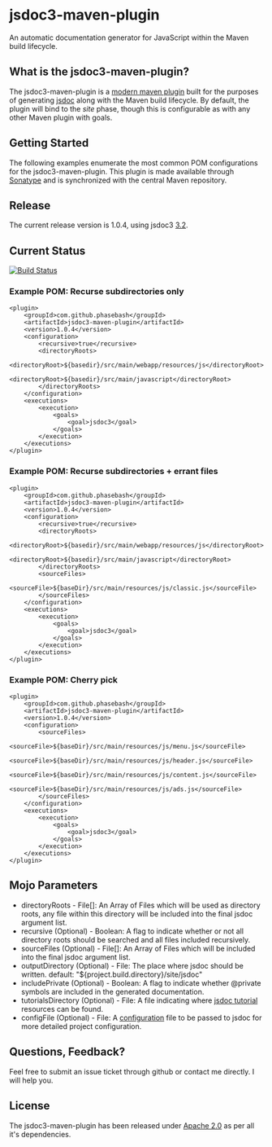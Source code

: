 jsdoc3-maven-plugin
===================

An automatic documentation generator for JavaScript within the Maven build lifecycle.

## What is the jsdoc3-maven-plugin? ##
The jsdoc3-maven-plugin is a [modern maven plugin](http://maven.apache.org/plugin-tools/maven-plugin-plugin/examples/using-annotations.html)
built for the purposes of generating [jsdoc](http://usejsdoc.org/) along with the Maven build lifecycle.  By default, the
plugin will bind to the _site_ phase, though this is configurable as with any other Maven plugin with goals.

## Getting Started ##
The following examples enumerate the most common POM configurations for the jsdoc3-maven-plugin.  This plugin is made
available through [Sonatype](http://www.sonatype.org/) and is synchronized with the central Maven repository.

## Release ##
The current release version is 1.0.4, using jsdoc3 [3.2](https://github.com/jsdoc3/jsdoc/branches/releases/3.2).

## Current Status ##
[![Build Status](https://travis-ci.org/phasebash/jsdoc3-maven-plugin.png)](https://travis-ci.org/phasebash/jsdoc3-maven-plugin)

### Example POM: Recurse subdirectories only ##
    <plugin>
        <groupId>com.github.phasebash</groupId>
        <artifactId>jsdoc3-maven-plugin</artifactId>
        <version>1.0.4</version>
        <configuration>
            <recursive>true</recursive>
            <directoryRoots>
                <directoryRoot>${basedir}/src/main/webapp/resources/js</directoryRoot>
                <directoryRoot>${basedir}/src/main/javascript</directoryRoot>
            </directoryRoots>
        </configuration>
        <executions>
            <execution>
                <goals>
                    <goal>jsdoc3</goal>
                </goals>
            </execution>
        </executions>
    </plugin>

### Example POM: Recurse subdirectories + errant files ##
    <plugin>
        <groupId>com.github.phasebash</groupId>
        <artifactId>jsdoc3-maven-plugin</artifactId>
        <version>1.0.4</version>
        <configuration>
            <recursive>true</recursive>
            <directoryRoots>
                <directoryRoot>${basedir}/src/main/webapp/resources/js</directoryRoot>
                <directoryRoot>${basedir}/src/main/javascript</directoryRoot>
            </directoryRoots>
            <sourceFiles>
                <sourceFile>${baseDir}/src/main/resources/js/classic.js</sourceFile>
            </sourceFiles>
        </configuration>
        <executions>
            <execution>
                <goals>
                    <goal>jsdoc3</goal>
                </goals>
            </execution>
        </executions>
    </plugin>

### Example POM: Cherry pick ##
    <plugin>
        <groupId>com.github.phasebash</groupId>
        <artifactId>jsdoc3-maven-plugin</artifactId>
        <version>1.0.4</version>
        <configuration>
            <sourceFiles>
                <sourceFile>${baseDir}/src/main/resources/js/menu.js</sourceFile>
                <sourceFile>${baseDir}/src/main/resources/js/header.js</sourceFile>
                <sourceFile>${baseDir}/src/main/resources/js/content.js</sourceFile>
                <sourceFile>${baseDir}/src/main/resources/js/ads.js</sourceFile>
            </sourceFiles>
        </configuration>
        <executions>
            <execution>
                <goals>
                    <goal>jsdoc3</goal>
                </goals>
            </execution>
        </executions>
    </plugin>

## Mojo Parameters ##
* directoryRoots - File[]: An Array of Files which will be used as directory roots, any file within this directory will be included into the final jsdoc argument list.
* recursive (Optional) - Boolean: A flag to indicate whether or not all directory roots should be searched and all files included recursively.
* sourceFiles (Optional) - File[]: An Array of Files which will be included into the final jsdoc argument list.
* outputDirectory (Optional) - File: The place where jsdoc should be written.  default: "${project.build.directory}/site/jsdoc"
* includePrivate (Optional) - Boolean: A flag to indicate whether @private symbols are included in the generated documentation.
* tutorialsDirectory (Optional) - File: A file indicating where [jsdoc tutorial](http://usejsdoc.org/about-tutorials.html) resources can be found.
* configFile (Optional) - File: A [configuration](http://usejsdoc.org/about-configuring-jsdoc.html#configuration-file) file to be passed to jsdoc for more detailed project configuration.

## Questions, Feedback? ##
Feel free to submit an issue ticket through github or contact me directly.  I will help you.

## License ##
The jsdoc3-maven-plugin has been released under [Apache 2.0](https://github.com/phasebash/jsdoc3-maven-plugin/blob/master/LICENSE.md) as per all it's dependencies.

